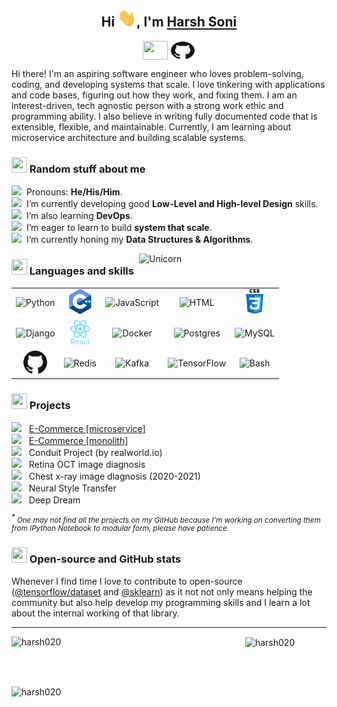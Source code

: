 <!--
- 👋 Hi, I’m @harsh020
- 👀 I’m interested in ...
- 🌱 I’m currently learning ...
- 💞️ I’m looking to collaborate on ...
- 📫 How to reach me ...
-->


<h2 align="center">Hi <img src="https://raw.githubusercontent.com/ABSphreak/ABSphreak/master/gifs/Hi.gif" width="30" />, I'm <a href="https://harsh020.github.io" alt="Portfolio" target="_blank">Harsh Soni</a></h2>
<p align="center">
<a href = "mailto: soniharsh020@gmail.com"><img align="center" src="https://www.vectorlogo.zone/logos/gmail/gmail-icon.svg" height="30" width="40" /></a>
<a href="#" target="blank"><img align="center" src="https://raw.githubusercontent.com/devicons/devicon/2809b567852a4648062a2d3e7c1c531367458c0b/icons/github/github-original.svg" height="30" width="40" /></a>
</p>

<p>
Hi there! I'm an aspiring software engineer who loves problem-solving, coding, and developing systems that scale. I love tinkering with applications and code bases, figuring out how they work, and fixing them. I am an interest-driven, tech agnostic person with a strong work ethic and programming ability. I also believe in writing fully documented code that is extensible, flexible, and maintainable. Currently, I am learning about microservice architecture and building scalable systems.
</p>

<!--<br>-->

<p>
<h3><b><img src="https://emojis.slackmojis.com/emojis/images/1450785773/250/mega.gif?1450785773" height="25" width="25" />&nbsp;Random stuff about me</b></h3> 

<img src="https://www.vectorlogo.zone/logos/git-scm/git-scm-icon.svg" height="15px">&nbsp;&nbsp;Pronouns: **He/His/Him**.</br>
<img src="https://www.vectorlogo.zone/logos/git-scm/git-scm-icon.svg" height="15px">&nbsp;&nbsp;I’m currently developing good **Low-Level and High-level Design** skills.</br>
<img src="https://www.vectorlogo.zone/logos/git-scm/git-scm-icon.svg" height="15px">&nbsp;&nbsp;I’m also learning **DevOps**.</br>
<img src="https://www.vectorlogo.zone/logos/git-scm/git-scm-icon.svg" height="15px">&nbsp;&nbsp;I’m eager to learn to build **system that scale**.</br>
<img src="https://www.vectorlogo.zone/logos/git-scm/git-scm-icon.svg" height="15px">&nbsp;&nbsp;I’m currently honing my **Data Structures & Algorithms**.</br>
</p>

<!--<br>-->

<img align="right" width=300px alt="Unicorn" src="https://media.giphy.com/media/3ohs4BSacFKI7A717y/giphy.gif" />

<h3><b><img src="https://emojis.slackmojis.com/emojis/images/1471045839/793/computerrage.gif?1471045839" height="25" width="25" />&nbsp;Languages and skills</b></h3>

<table>
<tbody>
<tr>
<td align="center"><img src="https://www.vectorlogo.zone/logos/python/python-icon.svg" height="40px" title="Python"></td>
<td align="center"><img src="https://raw.githubusercontent.com/devicons/devicon/2809b567852a4648062a2d3e7c1c531367458c0b/icons/cplusplus/cplusplus-original.svg" height="40px" title="C++"></td>
<td align="center"><img src="https://www.vectorlogo.zone/logos/javascript/javascript-icon.svg" height="40px" title="JavaScript"></td>
<td align="center"><img src="https://www.vectorlogo.zone/logos/w3_html5/w3_html5-icon.svg" height="40px" title="HTML"></td>
<td align="center"><img src="https://raw.githubusercontent.com/devicons/devicon/2809b567852a4648062a2d3e7c1c531367458c0b/icons/css3/css3-original-wordmark.svg" height="40px" title="CSS"></td>
</tr>

<tr>
<td align="center"><img src="https://seeklogo.com/images/D/django-logo-4C5ECF7036-seeklogo.com.png" height="40px" title="Django"></td>
<td align="center"><img src="https://raw.githubusercontent.com/devicons/devicon/master/icons/react/react-original-wordmark.svg" height="40px" title="ReactJs"></td>
<td align="center"><img src="https://www.vectorlogo.zone/logos/docker/docker-icon.svg" height="40px" title="Docker"></td>
<td align="center"><img src="https://upload.wikimedia.org/wikipedia/commons/thumb/2/29/Postgresql_elephant.svg/1200px-Postgresql_elephant.svg.png" height="40px" title="Postgres"></td>
<td align="center"><img src="https://pngimg.com/uploads/mysql/mysql_PNG23.png" height="40px" title="MySQL"></td>
</tr>

<tr>
<td align="center"><img src="https://raw.githubusercontent.com/devicons/devicon/2809b567852a4648062a2d3e7c1c531367458c0b/icons/github/github-original.svg" height="40px" title="Git/GitHub"></td>
<td align="center"><img src="https://www.vectorlogo.zone/logos/redis/redis-icon.svg" height="40px" title="Redis"></td>
<td align="center"><img src="https://www.vectorlogo.zone/logos/apache_kafka/apache_kafka-vertical.svg" height="45px" title="Kafka"></td>
<td align="center"><img src="https://www.vectorlogo.zone/logos/tensorflow/tensorflow-icon.svg" height="40px" title="TensorFlow"></td>
<td align="center"><img src="https://www.vectorlogo.zone/logos/gnu_bash/gnu_bash-icon.svg" height="40px" title="Bash"></td>
</tr>

</tbody>
</table>
 
<!--</br>-->

<h3><img src="https://emojis.slackmojis.com/emojis/images/1534260614/4501/xcode_project.png?1534260614" height="25" width="25">&nbsp;Projects</h3>
<p>
<img src="https://www.vectorlogo.zone/logos/git-scm/git-scm-icon.svg" height="15px">&nbsp;&nbsp; <a href="https://github.com/harsh020/ecommerce-microservice" target="_blank">E-Commerce [microservice]</a></br>
<img src="https://www.vectorlogo.zone/logos/git-scm/git-scm-icon.svg" height="15px">&nbsp;&nbsp; <a href="https://github.com/harsh020/ecommerce-monolith" target="_blank">E-Commerce [monolith]</a></br>
<img src="https://www.vectorlogo.zone/logos/git-scm/git-scm-icon.svg" height="15px">&nbsp;&nbsp; Conduit Project (by realworld.io)</br>
<img src="https://www.vectorlogo.zone/logos/git-scm/git-scm-icon.svg" height="15px">&nbsp;&nbsp; Retina OCT image diagnosis</br>
<img src="https://www.vectorlogo.zone/logos/git-scm/git-scm-icon.svg" height="15px">&nbsp;&nbsp; Chest x-ray image diagnosis (2020-2021)</br>
<img src="https://www.vectorlogo.zone/logos/git-scm/git-scm-icon.svg" height="15px">&nbsp;&nbsp; Neural Style Transfer</br>
<img src="https://www.vectorlogo.zone/logos/git-scm/git-scm-icon.svg" height="15px">&nbsp;&nbsp; Deep Dream</br>
</p>
<small><i><p><b><sup>*</sup></b>&nbsp;One may not find all the projects on my GitHub because I’m working on converting them from IPython Notebook to modular form, please have patience.</p></i></small>

<!--</br>-->

<h3><img src="https://www.vectorlogo.zone/logos/opensource/opensource-icon.svg" height="25" width="25">&nbsp;Open-source and GitHub stats</h3>
<p>Whenever I find time I love to contribute to open-source (<a href="https://github.com/tensorflow/datasets" alt="TFDS">@tensorflow/dataset</a> and <a href="https://github.com/scikit-learn/scikit-learn" alt="scikit-learn">@sklearn</a>) as it not not only means
helping the community but also help develop my programming skills and I learn a lot about the internal working of that library.</p>

<hr>

<p><img align="left" src="https://github-readme-stats.vercel.app/api/top-langs?username=harsh020&show_icons=true&locale=en&layout=compact" alt="harsh020" width="370" /></p>

<p>&nbsp;<img align="center" src="https://github-readme-stats.vercel.app/api?username=harsh020&show_icons=true&locale=en" alt="harsh020" width="380" /></p>

<br />

<!-- <h3>&copy;&nbsp;References</h3>
<p>Image sources (see source code for exact link)</br>
<img src="https://www.vectorlogo.zone/logos/git-scm/git-scm-icon.svg" height="15px">&nbsp;&nbsp; Vectorlogo. URL: <a href="https://www.vectorlogo.zone">https://www.vectorlogo.zone</a></br>
<img src="https://www.vectorlogo.zone/logos/git-scm/git-scm-icon.svg" height="15px">&nbsp;&nbsp; Wikipedia. URL: <a href="https://upload.wikimedia.org">https://upload.wikimedia.org</a></br>
<img src="https://www.vectorlogo.zone/logos/git-scm/git-scm-icon.svg" height="15px">&nbsp;&nbsp; Devicons. URL: <a href="https://github.com/devicons/devicon">https://github.com/devicons/devicon</a></br>
<img src="https://www.vectorlogo.zone/logos/git-scm/git-scm-icon.svg" height="15px">&nbsp;&nbsp; Seeklogo. URL: <a href="https://seeklogo.com/">https://seeklogo.com/</a></br>
<img src="https://www.vectorlogo.zone/logos/git-scm/git-scm-icon.svg" height="15px">&nbsp;&nbsp; Pngimg. URL: <a href="https://pngimg.com/">https://pngimg.com/</a></br>
<img src="https://www.vectorlogo.zone/logos/git-scm/git-scm-icon.svg" height="15px">&nbsp;&nbsp; Numfocus. URL: <a href="https://numfocus.org/">https://numfocus.org/</a></br>
<img src="https://www.vectorlogo.zone/logos/git-scm/git-scm-icon.svg" height="15px">&nbsp;&nbsp; Slackemojis. URL: <a href="https://slackmojis.com">https://slackmojis.com</a></br>
<img src="https://www.vectorlogo.zone/logos/git-scm/git-scm-icon.svg" height="15px">&nbsp;&nbsp; User-images. URL: <a href="https://user-images.githubusercontent.com/315810/92161415-9e357100-edfe-11ea-917d-f9e33fd60741.png">user-images</a></br>
<img src="https://www.vectorlogo.zone/logos/git-scm/git-scm-icon.svg" height="15px">&nbsp;&nbsp; ABSphreak. URL: <a href="https://github.com/ABSphreak">ABSphreak</a></br>
</p> -->

<br>

<p align="left"><img src="https://komarev.com/ghpvc/?username=harsh020&label=Profile%20Views&color=0e75b6&style=flat" alt="harsh020" /> </p>

<!---
harsh020/harsh020 is a ✨ special ✨ repository because its `README.md` (this file) appears on your GitHub profile.
You can click the Preview link to take a look at your changes.
--->
